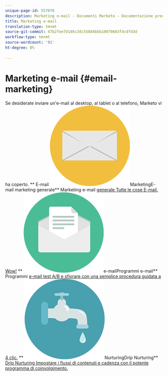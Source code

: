 ```yaml
---
unique-page-id: 557076
description: Marketing e-mail - Documenti Marketo - Documentazione prodotto
title: Marketing e-mail
translation-type: tm+mt
source-git-commit: 47b2fee7d146c3dc558d4bbb10070683f4cdfd3d
workflow-type: tm+mt
source-wordcount: '91'
ht-degree: 0%

---
```



# Marketing e-mail {#email-marketing}

Se desiderate inviare un&#39;e-mail al desktop, al tablet o al telefono, Marketo vi ha coperto.
** E-mail ![Generale](assets/office-27.png)MarketingE-mail marketing generale** Marketing e-mail [generale Tutte le cose E-mail. Wow!](https://docs.marketo.com/display/DOCS/General)     ** ![Programmi](assets/chat-messages-10.png)e-mailProgrammi e-mail** Programmi [e-mail test A/B e sfiorare con una semplice procedura guidata a 4 clic.](https://docs.marketo.com/display/DOCS/Email+Programs)     ** ![Drip](assets/ecology-14.png)NurturingDrip Nurturing** [Drip Nurturing Impostare i flussi di contenuti e cadenza con il potente programma di coinvolgimento.](https://docs.marketo.com/display/DOCS/Drip+Nurturing)